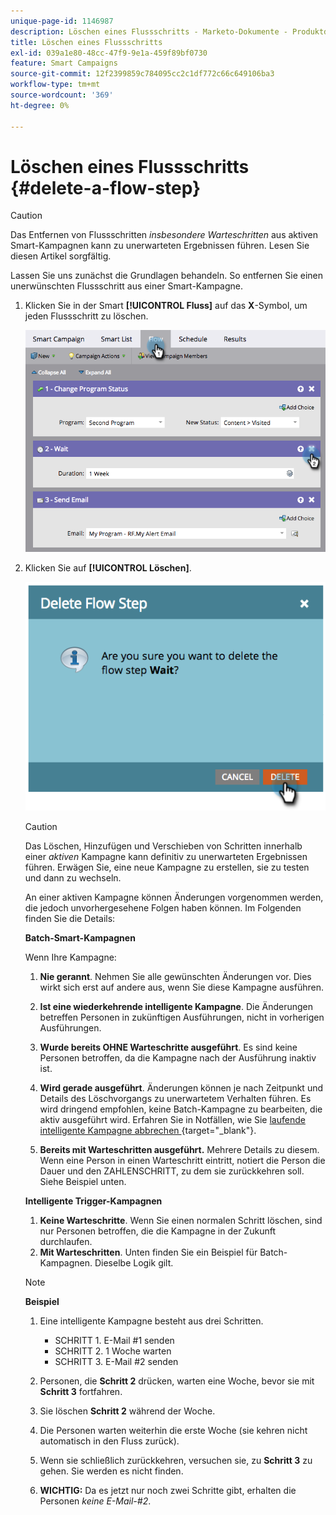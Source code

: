 ```yaml
---
unique-page-id: 1146987
description: Löschen eines Flussschritts - Marketo-Dokumente - Produktdokumentation
title: Löschen eines Flussschritts
exl-id: 039a1e80-48cc-47f9-9e1a-459f89bf0730
feature: Smart Campaigns
source-git-commit: 12f2399859c784095cc2c1df772c66c649106ba3
workflow-type: tm+mt
source-wordcount: '369'
ht-degree: 0%

---
```


# Löschen eines Flussschritts {#delete-a-flow-step}

>[!CAUTION]
>
>Das Entfernen von Flussschritten _insbesondere Warteschritten_ aus aktiven Smart-Kampagnen kann zu unerwarteten Ergebnissen führen. Lesen Sie diesen Artikel sorgfältig.

Lassen Sie uns zunächst die Grundlagen behandeln. So entfernen Sie einen unerwünschten Flussschritt aus einer Smart-Kampagne.

1. Klicken Sie in der Smart **[!UICONTROL Fluss]** auf das **X**-Symbol, um jeden Flussschritt zu löschen.

   ![](assets/delete-a-flow-step-1.png)

1. Klicken Sie auf **[!UICONTROL Löschen]**.

   ![](assets/delete-a-flow-step-2.png)

   >[!CAUTION]
   >
   >Das Löschen, Hinzufügen und Verschieben von Schritten innerhalb einer _aktiven_ Kampagne kann definitiv zu unerwarteten Ergebnissen führen. Erwägen Sie, eine neue Kampagne zu erstellen, sie zu testen und dann zu wechseln.

   An einer aktiven Kampagne können Änderungen vorgenommen werden, die jedoch unvorhergesehene Folgen haben können. Im Folgenden finden Sie die Details:

   **Batch-Smart-Kampagnen**

   Wenn Ihre Kampagne:

   1. **Nie gerannt**. Nehmen Sie alle gewünschten Änderungen vor. Dies wirkt sich erst auf andere aus, wenn Sie diese Kampagne ausführen.
   1. **Ist eine wiederkehrende intelligente Kampagne**. Die Änderungen betreffen Personen in zukünftigen Ausführungen, nicht in vorherigen Ausführungen.
   1. **Wurde bereits OHNE Warteschritte ausgeführt**. Es sind keine Personen betroffen, da die Kampagne nach der Ausführung inaktiv ist.
   1. **Wird gerade ausgeführt**. Änderungen können je nach Zeitpunkt und Details des Löschvorgangs zu unerwartetem Verhalten führen. Es wird dringend empfohlen, keine Batch-Kampagne zu bearbeiten, die aktiv ausgeführt wird. Erfahren Sie in Notfällen, wie Sie [ laufende intelligente Kampagne abbrechen ](/help/marketo/product-docs/core-marketo-concepts/smart-campaigns/using-smart-campaigns/abort-a-smart-campaign.md){target="_blank"}.

   1. **Bereits mit Warteschritten ausgeführt.** Mehrere Details zu diesem.\
      Wenn eine Person in einen Warteschritt eintritt, notiert die Person die Dauer und den ZAHLENSCHRITT, zu dem sie zurückkehren soll. Siehe Beispiel unten.

   **Intelligente Trigger-Kampagnen**

   1. **Keine Warteschritte**. Wenn Sie einen normalen Schritt löschen, sind nur Personen betroffen, die die Kampagne in der Zukunft durchlaufen.
   1. **Mit Warteschritten**. Unten finden Sie ein Beispiel für Batch-Kampagnen. Dieselbe Logik gilt.

   >[!NOTE]
   >
   >**Beispiel**
   >
   >1. Eine intelligente Kampagne besteht aus drei Schritten.
   >    * SCHRITT 1. E-Mail #1 senden
   >    * SCHRITT 2. 1 Woche warten
   >    * SCHRITT 3. E-Mail #2 senden
   >
   >1. Personen, die **Schritt 2** drücken, warten eine Woche, bevor sie mit **Schritt 3** fortfahren.
   >1. Sie löschen **Schritt 2** während der Woche.
   >1. Die Personen warten weiterhin die erste Woche (sie kehren nicht automatisch in den Fluss zurück).
   >1. Wenn sie schließlich zurückkehren, versuchen sie, zu **Schritt 3** zu gehen. Sie werden es nicht finden.
   >1. **WICHTIG:** Da es jetzt nur noch zwei Schritte gibt, erhalten die Personen _keine E-Mail-#2_.
